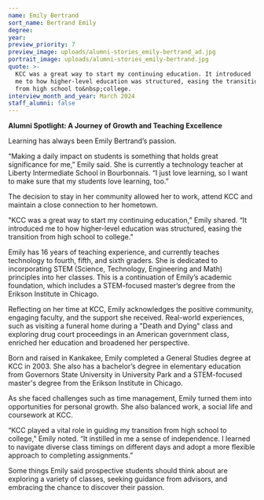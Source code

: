 ```yaml
---
name: Emily Bertrand
sort_name: Bertrand Emily
degree:
year:
preview_priority: 7
preview_image: uploads/alumni-stories_emily-bertrand_ad.jpg
portrait_image: uploads/alumni-stories_emily-bertrand.jpg
quote: >-
  KCC was a great way to start my continuing education. It introduced
  me to how higher-level education was structured, easing the transition
  from high school to&nbsp;college.
interview_month_and_year: March 2024
staff_alumni: false
---
```

**Alumni Spotlight: A Journey of Growth and Teaching Excellence**

Learning has always been Emily Bertrand’s passion.

&ldquo;Making a daily impact on students is something that holds great significance for me,&rdquo; Emily said. She is currently a technology teacher at Liberty Intermediate School in Bourbonnais. &ldquo;I just love learning, so I want to make sure that my students love learning, too.&rdquo;

The decision to stay in her community allowed her to work, attend KCC and maintain a close connection to her hometown.

"KCC was a great way to start my continuing education,&rdquo; Emily shared. &ldquo;It introduced me to how higher-level education was structured, easing the transition from high school to college."

Emily has 16 years of teaching experience, and currently teaches technology to fourth, fifth, and sixth graders. She is dedicated to incorporating STEM (Science, Technology, Engineering and Math) principles into her classes. This is a continuation of Emily’s academic foundation, which includes a STEM-focused master’s degree from the Erikson Institute in Chicago.

Reflecting on her time at KCC, Emily acknowledges the positive community, engaging faculty, and the support she received. Real-world experiences, such as visiting a funeral home during a "Death and Dying" class and exploring drug court proceedings in an American government class, enriched her education and broadened her perspective.

Born and raised in Kankakee, Emily completed a General Studies degree at KCC in 2003. She also has a bachelor’s degree in elementary education from Governors State University in University Park and a STEM-focused master's degree from the Erikson Institute in Chicago.

As she faced challenges such as time management, Emily turned them into opportunities for personal growth. She also balanced work, a social life and coursework at KCC.

&ldquo;KCC played a vital role in guiding my transition from high school to college,&rdquo; Emily noted. &ldquo;It instilled in me a sense of independence. I learned to navigate diverse class timings on different days and adopt a more flexible approach to completing assignments.&rdquo;

Some things Emily said prospective students should think about are exploring a variety of classes, seeking guidance from advisors, and embracing the chance to discover their passion.
